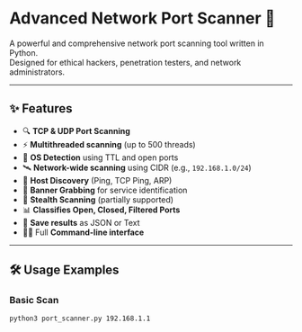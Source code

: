 # Advanced Network Port Scanner 🚀

A powerful and comprehensive network port scanning tool written in Python.  
Designed for ethical hackers, penetration testers, and network administrators.

---

## ✨ Features

- 🔍 **TCP & UDP Port Scanning**
- ⚡ **Multithreaded scanning** (up to 500 threads)
- 🧠 **OS Detection** using TTL and open ports
- 🛰️ **Network-wide scanning** using CIDR (e.g., `192.168.1.0/24`)
- 📡 **Host Discovery** (Ping, TCP Ping, ARP)
- 📄 **Banner Grabbing** for service identification
- 🔐 **Stealth Scanning** (partially supported)
- 📊 **Classifies Open, Closed, Filtered Ports**
- 💾 **Save results** as JSON or Text
- 👨‍💻 Full **Command-line interface**

---

## 🛠️ Usage Examples

### Basic Scan
```bash
python3 port_scanner.py 192.168.1.1
